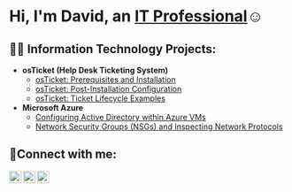 <h1>Hi, I'm David, an <a href="https://linkedin.com/in/david-del-valle-61aa13164">IT Professional</a>☺</h1>

<h2>👨‍💻 Information Technology Projects:</h2>

- <b>osTicket (Help Desk Ticketing System)</b>
  - [osTicket: Prerequisites and Installation](https://github.com/ddelvalle28/osticket-prereqs)
  - [osTicket: Post-Installation Configuration](https://github.com/ddelvalle28/post-install-config)
  - [osTicket: Ticket Lifecycle Examples](https://github.com/ddelvalle28/ticket-lifecycle)
- <b>Microsoft Azure</b>
  - [Configuring Active Directory within Azure VMs](https://github.com/ddelvalle28/configure-ad)
  - [Network Security Groups (NSGs) and Inspecting Network Protocols](https://github.com/ddelvalle28/azure-network-protocols)

<h2>🤳Connect with me:</h2>

[<img align="left" alt="Josh | Twitter" width="22px" src="https://cdn.jsdelivr.net/npm/simple-icons@v3/icons/twitter.svg" />][twitter]
[<img align="left" alt="Josh | LinkedIn" width="22px" src="https://cdn.jsdelivr.net/npm/simple-icons@v3/icons/linkedin.svg" />][linkedin]
[<img align="left" alt="Josh | Instagram" width="22px" src="https://cdn.jsdelivr.net/npm/simple-icons@v3/icons/instagram.svg" />][instagram]

[twitter]: https://twitter.com/Josh
[instagram]: https://www.instagram.com/Josh
[linkedin]: https://linkedin.com/in/Josh
